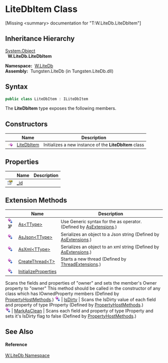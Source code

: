 LiteDbItem Class
================
  
[Missing &lt;summary> documentation for "T:W.LiteDb.LiteDbItem"]



Inheritance Hierarchy
---------------------
[System.Object][1]  
  **W.LiteDb.LiteDbItem**  

  **Namespace:**  [W.LiteDb][2]  
  **Assembly:**  Tungsten.LiteDb (in Tungsten.LiteDb.dll)

Syntax
------

```csharp
public class LiteDbItem : ILiteDbItem
```

The **LiteDbItem** type exposes the following members.


Constructors
------------

                 | Name            | Description                                            
---------------- | --------------- | ------------------------------------------------------ 
![Public method] | [LiteDbItem][3] | Initializes a new instance of the **LiteDbItem** class 


Properties
----------

                   | Name     | Description 
------------------ | -------- | ----------- 
![Public property] | [_id][4] |             


Extension Methods
-----------------

                                          | Name                       | Description                                                                                                                                                                                                                      
----------------------------------------- | -------------------------- | -------------------------------------------------------------------------------------------------------------------------------------------------------------------------------------------------------------------------------- 
![Public Extension Method]![Code example] | [As&lt;TType>][5]          | Use Generic syntax for the as operator. (Defined by [AsExtensions][6].)                                                                                                                                                          
![Public Extension Method]                | [AsJson&lt;TType>][7]      | Serializes an object to a Json string (Defined by [AsExtensions][6].)                                                                                                                                                            
![Public Extension Method]                | [AsXml&lt;TType>][8]       | Serializes an object to an xml string (Defined by [AsExtensions][6].)                                                                                                                                                            
![Public Extension Method]                | [CreateThread&lt;T>][9]    | Starts a new thread (Defined by [ThreadExtensions][10].)                                                                                                                                                                         
![Public Extension Method]                | [InitializeProperties][11] | 
Scans the fields and properties of "owner" and sets the member's Owner property to "owner" This method should be called in the constructor of any class which has IOwnedProperty members
 (Defined by [PropertyHostMethods][12].) 
![Public Extension Method]                | [IsDirty][13]              | 
Scans the IsDirty value of each field and property of type IProperty
 (Defined by [PropertyHostMethods][12].)                                                                                                                 
![Public Extension Method]                | [MarkAsClean][14]          | 
Scans each field and property of type IProperty and sets it's IsDirty flag to false
 (Defined by [PropertyHostMethods][12].)                                                                                                  


See Also
--------

#### Reference
[W.LiteDb Namespace][2]  

[1]: http://msdn.microsoft.com/en-us/library/e5kfa45b
[2]: ../README.md
[3]: _ctor.md
[4]: _id.md
[5]: ../../W/AsExtensions/As__1.md
[6]: ../../W/AsExtensions/README.md
[7]: ../../W/AsExtensions/AsJson__1.md
[8]: ../../W/AsExtensions/AsXml__1.md
[9]: ../../W.Threading/ThreadExtensions/CreateThread__1.md
[10]: ../../W.Threading/ThreadExtensions/README.md
[11]: ../../W/PropertyHostMethods/InitializeProperties.md
[12]: ../../W/PropertyHostMethods/README.md
[13]: ../../W/PropertyHostMethods/IsDirty.md
[14]: ../../W/PropertyHostMethods/MarkAsClean.md
[15]: ../../_icons/Help.png
[Public method]: ../../_icons/pubmethod.gif "Public method"
[Public property]: ../../_icons/pubproperty.gif "Public property"
[Public Extension Method]: ../../_icons/pubextension.gif "Public Extension Method"
[Code example]: ../../_icons/CodeExample.png "Code example"